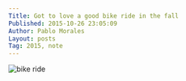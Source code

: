 ```yaml
---
Title: Got to love a good bike ride in the fall
Published: 2015-10-26 23:05:09
Author: Pablo Morales
Layout: posts
Tag: 2015, note
---
```

![bike ride](https://static.lifeofpablo.com/media/images/notes/bike-ride.jpg)
